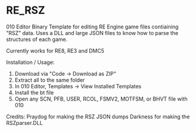 # RE_RSZ
010 Editor Binary Template for editing RE Engine game files contiaining "RSZ" data.
Uses a DLL and large JSON files to know how to parse the structures of each game.

Currently works for RE8, RE3 and DMC5

Installation / Usage: 
1. Download via "Code -> Download as ZIP"
2. Extract all to the same folder
3. In 010 Editor, Templates -> View Installed Templates
4. Install the bt file
5. Open any SCN, PFB, USER, RCOL, FSMV2, MOTFSM, or BHVT file with 010

Credits:
Praydog for making the RSZ JSON dumps
Darkness for making the RSZparser.DLL
